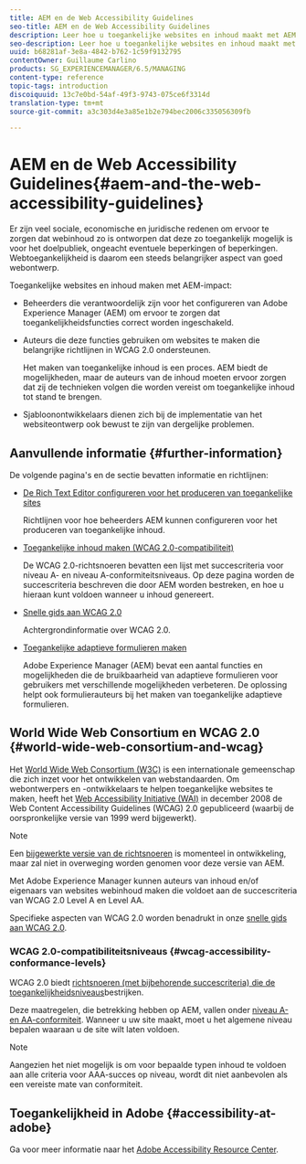 ```yaml
---
title: AEM en de Web Accessibility Guidelines
seo-title: AEM en de Web Accessibility Guidelines
description: Leer hoe u toegankelijke websites en inhoud maakt met AEM.
seo-description: Leer hoe u toegankelijke websites en inhoud maakt met AEM.
uuid: b68281af-3e8a-4842-b762-1c59f9132795
contentOwner: Guillaume Carlino
products: SG_EXPERIENCEMANAGER/6.5/MANAGING
content-type: reference
topic-tags: introduction
discoiquuid: 13c7e0bd-54af-49f3-9743-075ce6f3314d
translation-type: tm+mt
source-git-commit: a3c303d4e3a85e1b2e794bec2006c335056309fb

---
```



# AEM en de Web Accessibility Guidelines{#aem-and-the-web-accessibility-guidelines}

Er zijn veel sociale, economische en juridische redenen om ervoor te zorgen dat webinhoud zo is ontworpen dat deze zo toegankelijk mogelijk is voor het doelpubliek, ongeacht eventuele beperkingen of beperkingen. Webtoegankelijkheid is daarom een steeds belangrijker aspect van goed webontwerp.

Toegankelijke websites en inhoud maken met AEM-impact:

* Beheerders die verantwoordelijk zijn voor het configureren van Adobe Experience Manager (AEM) om ervoor te zorgen dat toegankelijkheidsfuncties correct worden ingeschakeld.
* Auteurs die deze functies gebruiken om websites te maken die belangrijke richtlijnen in WCAG 2.0 ondersteunen.

   Het maken van toegankelijke inhoud is een proces. AEM biedt de mogelijkheden, maar de auteurs van de inhoud moeten ervoor zorgen dat zij de technieken volgen die worden vereist om toegankelijke inhoud tot stand te brengen.

* Sjabloonontwikkelaars dienen zich bij de implementatie van het websiteontwerp ook bewust te zijn van dergelijke problemen.

## Aanvullende informatie {#further-information}

De volgende pagina&#39;s en de sectie bevatten informatie en richtlijnen:

* [De Rich Text Editor configureren voor het produceren van toegankelijke sites](/help/sites-administering/rte-accessible-content.md)

   Richtlijnen voor hoe beheerders AEM kunnen configureren voor het produceren van toegankelijke inhoud.

* [Toegankelijke inhoud maken (WCAG 2.0-compatibiliteit)](/help/sites-authoring/creating-accessible-content.md)

   De WCAG 2.0-richtsnoeren bevatten een lijst met succescriteria voor niveau A- en niveau A-conformiteitsniveaus. Op deze pagina worden de succescriteria beschreven die door AEM worden bestreken, en hoe u hieraan kunt voldoen wanneer u inhoud genereert.

* [Snelle gids aan WCAG 2.0](/help/managing/qg-wcag.md)

   Achtergrondinformatie over WCAG 2.0.

* [Toegankelijke adaptieve formulieren maken](/help/forms/using/creating-accessible-adaptive-forms.md)

   Adobe Experience Manager (AEM) bevat een aantal functies en mogelijkheden die de bruikbaarheid van adaptieve formulieren voor gebruikers met verschillende mogelijkheden verbeteren. De oplossing helpt ook formulierauteurs bij het maken van toegankelijke adaptieve formulieren.

## World Wide Web Consortium en WCAG 2.0 {#world-wide-web-consortium-and-wcag}

Het [World Wide Web Consortium (W3C)](https://www.w3.org/) is een internationale gemeenschap die zich inzet voor het ontwikkelen van webstandaarden. Om webontwerpers en -ontwikkelaars te helpen toegankelijke websites te maken, heeft het [Web Accessibility Initiative (WAI)](https://www.w3.org/WAI/) in december 2008 de Web Content Accessibility Guidelines (WCAG) 2.0 [](https://www.w3.org/TR/WCAG20/) gepubliceerd (waarbij de oorspronkelijke versie van 1999 werd bijgewerkt).

>[!NOTE]
>
>Een [bijgewerkte versie van de richtsnoeren](https://www.w3.org/TR/WCAG21/) is momenteel in ontwikkeling, maar zal niet in overweging worden genomen voor deze versie van AEM.

Met Adobe Experience Manager kunnen auteurs van inhoud en/of eigenaars van websites webinhoud maken die voldoet aan de succescriteria van WCAG 2.0 Level A en Level AA.

Specifieke aspecten van WCAG 2.0 worden benadrukt in onze [snelle gids aan WCAG 2.0](/help/managing/qg-wcag.md).

### WCAG 2.0-compatibiliteitsniveaus {#wcag-accessibility-conformance-levels}

WCAG 2.0 biedt [richtsnoeren (met bijbehorende succescriteria) die de toegankelijkheidsniveaus](https://www.w3.org/TR/UNDERSTANDING-WCAG20/conformance.html)bestrijken.

Deze maatregelen, die betrekking hebben op AEM, vallen onder [niveau A- en AA-conformiteit](/help/sites-authoring/creating-accessible-content.md). Wanneer u uw site maakt, moet u het algemene niveau bepalen waaraan u de site wilt laten voldoen.

>[!NOTE]
>
>Aangezien het niet mogelijk is om voor bepaalde typen inhoud te voldoen aan alle criteria voor AAA-succes op niveau, wordt dit niet aanbevolen als een vereiste mate van conformiteit.

## Toegankelijkheid in Adobe {#accessibility-at-adobe}

Ga voor meer informatie naar het [Adobe Accessibility Resource Center](https://www.adobe.com/accessibility/).
